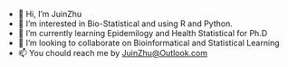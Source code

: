 - 👋 Hi, I’m JuinZhu
- 👀 I’m interested in Bio-Statistical and using R and Python.
- 🌱 I’m currently learning Epidemilogy and Health Statistical for Ph.D  
- 💞️ I’m looking to collaborate on Bioinformatical and Statistical Learning
- 📫 You chould reach me by JuinZhu@Outlook.com

<!---
juinzhu/juinzhu is a ✨ special ✨ repository because its `README.md` (this file) appears on your GitHub profile.
You can click the Preview link to take a look at your changes.
--->

